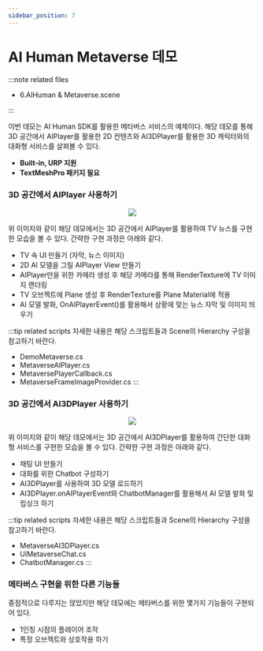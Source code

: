 ```yaml
---
sidebar_position: 7
---
```


# AI Human Metaverse 데모

:::note related files

- 6.AIHuman & Metaverse.scene

:::

이번 데모는 AI Human SDK를 활용한 메타버스 서비스의 예제이다. 해당 데모를 통해 3D 공간에서 AIPlayer를 활용한 2D 컨텐츠와 AI3DPlayer를 활용한 3D 캐릭터와의 대화형 서비스를 살펴볼 수 있다. 

- **Built-in, URP 지원**
- **TextMeshPro 패키지 필요**

### 3D 공간에서 AIPlayer 사용하기

<p align="center">
<img src="/img/aihuman/unity/metaverse_aiplayer.png" style={{zoom: "60%"}} />
</p>

위 이미지와 같이 해당 데모에서는 3D 공간에서 AIPlayer를 활용하여 TV 뉴스를 구현한 모습을 볼 수 있다. 간략한 구현 과정은 아래와 같다.

- TV 속 UI 만들기 (자막, 뉴스 이미지) 
- 2D AI 모델을 그릴 AIPlayer View 만들기 
- AIPlayer만을 위한 카메라 생성 후 해당 카메라를 통해 RenderTexture에 TV 이미지 랜더링
- TV 오브젝트에 Plane 생성 후 RenderTexture를 Plane Material에 적용
- AI 모델 발화, OnAIPlayerEvent()를 활용해서 상황에 맞는 뉴스 자막 및 이미지 띄우기

:::tip related scripts
자세한 내용은 해당 스크립트들과 Scene의 Hierarchy 구성을 참고하기 바란다.
- DemoMetaverse.cs
- MetaverseAIPlayer.cs
- MetaversePlayerCallback.cs
- MetaverseFrameImageProvider.cs
:::

### 3D 공간에서 AI3DPlayer 사용하기

<p align="center">
<img src="/img/aihuman/unity/metaverse_ai3dplayer.png" style={{zoom: "60%"}} />
</p>

위 이미지와 같이 해당 데모에서는 3D 공간에서 AI3DPlayer를 활용하여 간단한 대화형 서비스를 구현한 모습을 볼 수 있다. 간략한 구현 과정은 아래와 같다.

- 채팅 UI 만들기
- 대화를 위한 Chatbot 구성하기
- AI3DPlayer를 사용하여 3D 모델 로드하기
- AI3DPlayer.onAIPlayerEvent와 ChatbotManager를 활용해서 AI 모델 발화 및 립싱크 하기

:::tip related scripts
자세한 내용은 해당 스크립트들과 Scene의 Hierarchy 구성을 참고하기 바란다.
- MetaverseAI3DPlayer.cs
- UIMetaverseChat.cs
- ChatbotManager.cs
:::

### 메타버스 구현을 위한 다른 기능들

중점적으로 다루지는 않았지만 해당 데모에는 메타버스를 위한 몇가지 기능들이 구현되어 있다.

- 1인칭 시점의 플레이어 조작
- 특정 오브젝트와 상호작용 하기